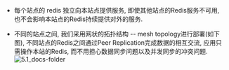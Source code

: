 * 每个站点的 redis 独立向本站点提供服务, 即使其他站点的Redis服务不可用, 也不会影响本站点的Redis持续提供对外的服务. 

* 不同的站点之间, 我们采用网状的拓扑结构 -- mesh topology进行部署(如下图), 不同站点的Redis之间通过Peer Replication完成数据的相互交流, 应用只需操作本站的Redis, 而不用担心数据同步问题以及并发同步的冲突问题.
![5.1_docs-folder](../images/5.1.png) 